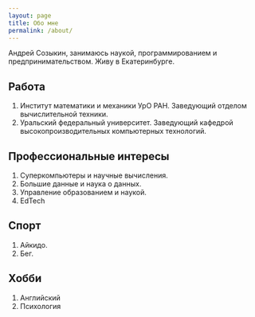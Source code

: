 ```yaml
---
layout: page
title: Обо мне
permalink: /about/
---
```


Андрей Созыкин, занимаюсь наукой, программированием и предпринимательством. Живу в Екатеринбурге.

## Работа

1. Институт математики и механики УрО РАН. Заведующий отделом вычислительной техники.
2. Уральский федеральный университет. Заведующий кафедрой высокопроизводительных компьютерных технологий.

## Профессиональные интересы

1. Суперкомпьютеры и научные вычисления.
2. Большие данные и наука о данных.
3. Управление образованием и наукой.
4. EdTech

## Спорт

1. Айкидо.
2. Бег.

## Хобби

1. Английский
2. Психология
